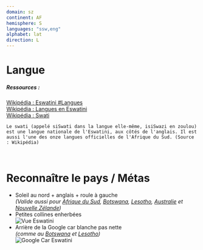 ```yaml
---
domain: sz
continent: AF
hemisphere: S
languages: "ssw,eng"
alphabet: lat
direction: L
---
```


# Langue

##### Ressources :

[Wikipédia : Eswatini #Langues](https://fr.wikipedia.org/wiki/Eswatini#Langues)  
[Wikipédia : Langues en Eswatini](https://fr.wikipedia.org/wiki/Langues_en_Eswatini)  
[Wikipédia : Swati](https://fr.wikipedia.org/wiki/Swati)  

```
Le swati (appelé siSwati dans la langue elle-même, isiSwazi en zoulou) est une langue nationale de l'Eswatini, aux côtés de l'anglais. Il est aussi l'une des onze langues officielles de l'Afrique du Sud. (Source : Wikipédia)
```


<br/>

# Reconnaître le pays / Métas

- Soleil au nord + anglais + roule à gauche  
  *(Valide aussi pour [Afrique du Sud](/flag/za), [Botswana](/flag/bw), [Lesotho](/flag/ls), [Australie](/flag/au) et [Nouvelle Zélande](/flag/nz))*
- Petites collines enherbées  
  ![Vue Eswatini](/images/countries/sz/vue.png)
- Arrière de la Google car blanche pas nette  
  *(comme au [Botswana](/flag/bw) et [Lesotho](/flag/ls))*  
  ![Google Car Eswatini](/images/countries/sz/googlecar.png)
